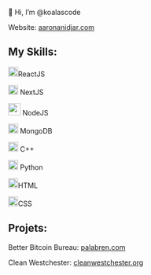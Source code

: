 👋 Hi, I’m @koalascode

Website: <a href="https://www.aaronanidjar.com">aaronanidjar.com</a>

## My Skills:


<img width="20" src="https://external-content.duckduckgo.com/iu/?u=http%3A%2F%2Flogos-download.com%2Fwp-content%2Fuploads%2F2016%2F09%2FReact_logo_logotype_emblem.png&f=1&nofb=1" />ReactJS


<img width="20" src="https://styles.redditmedia.com/t5_3h7yi/styles/communityIcon_1cvjfamjpre71.png" /> NextJS


<img width="25" src="https://www.vectorlogo.zone/logos/nodejs/nodejs-ar21.png" /> NodeJS


<img width="20" src="https://spng.subpng.com/20180403/rww/kisspng-mongodb-node-js-npm-open-source-model-angularjs-leaf-5ac44d9eb3d294.1874788615228143667366.jpg" /> MongoDB


<img width="20" src="https://user-images.githubusercontent.com/42747200/46140125-da084900-c26d-11e8-8ea7-c45ae6306309.png" /> C++


<img width="20" src="https://upload.wikimedia.org/wikipedia/commons/c/c3/Python-logo-notext.svg" /> Python


<img width="20" src="https://www.w3.org/html/logo/downloads/HTML5_Badge_512.png" />HTML



<img width="20" src="https://cdn.iconscout.com/icon/free/png-256/css3-9-1175237.png" />CSS


## Projets:

Better Bitcoin Bureau: <a href="https://www.palabren.com/">palabren.com</a>

Clean Westchester:  <a href="https://cleanwestchester.org/">cleanwestchester.org</a>

